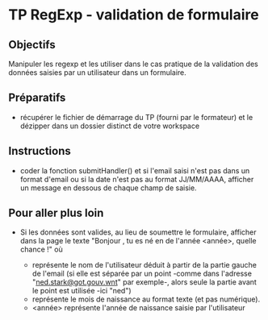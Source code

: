 # TP RegExp - validation de formulaire

## Objectifs
Manipuler les regexp et les utiliser dans le cas pratique de la validation des données saisies par un utilisateur dans un formulaire.

## Préparatifs
- récupérer le fichier de démarrage du TP (fourni par le formateur) et le dézipper dans un dossier distinct de votre workspace

## Instructions
- coder la fonction submitHandler() et si l'email saisi n'est pas dans un format d'email ou si la date n'est pas au format JJ/MM/AAAA, afficher un message en dessous de chaque champ de saisie. 

## Pour aller plus loin
- Si les données sont valides, au lieu de soumettre le formulaire, afficher dans la page le texte "Bonjour <Nom>, tu es né en <mois> de l'année <année>, quelle chance !" où
    + <Nom> représente le nom de l'utilisateur déduit à partir de la partie gauche de l'email (si elle est séparée par un point -comme dans l'adresse "ned.stark@got.gouv.wnt" par exemple-, alors seule la partie avant le point est utilisée -ici "ned")
    + <mois> représente le mois de naissance au format texte (et pas numérique).
    + <année> représente l'année de naissance saisie par l'utilisateur